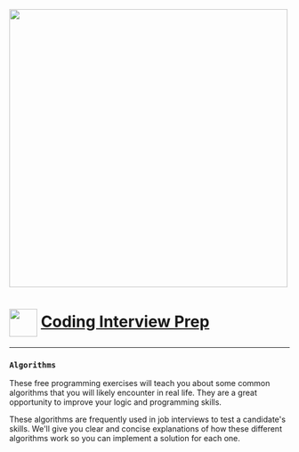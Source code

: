<img width = "500px" src="https://design-style-guide.freecodecamp.org/downloads/fcc_primary_large.jpg">

# <img src="https://cdn-icons-png.flaticon.com/512/1157/1157109.png" width="50" align="center" target="_blank">&nbsp;<a href="https://www.freecodecamp.org/learn/coding-interview-prep">Coding Interview Prep</a>

---
### `Algorithms`

These free programming exercises will teach you about some common algorithms that you will likely encounter in real life. They are a great opportunity to improve your logic and programming skills.

These algorithms are frequently used in job interviews to test a candidate's skills. We'll give you clear and concise explanations of how these different algorithms work so you can implement a solution for each one.
